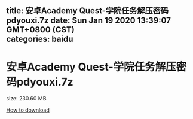 
title: 安卓Academy Quest-学院任务解压密码pdyouxi.7z
date: Sun Jan 19 2020 13:39:07 GMT+0800 (CST)    
categories: baidu
---

# 安卓Academy Quest-学院任务解压密码pdyouxi.7z
size: 230.60 MB
 
 

[How to download](https://bpcam.bemobtrk.com/go/2ceec3aa-1ca2-46d6-b9ff-aaa5c184517c?jno=5273)